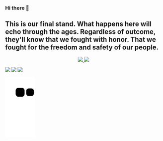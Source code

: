 ### Hi there 👋
## This is our final stand. What happens here will echo through the ages. Regardless of outcome, they'll know that we fought with honor. That we fought for the freedom and safety of our people.
<div align="center">
  <a href="https://github.com/GustavoSRost">
  <img height="180em" src="https://github-readme-stats.vercel.app/api?username=GustavoSRost&show_icons=true&theme=dark&include_all_commits=true&count_private=true"/>
  <img height="180em" src="https://github-readme-stats.vercel.app/api/top-langs/?username=GustavoSRost&layout=compact&langs_count=7&theme=dark"/>
</div>
  
<div> 
 
  <a href="https://instagram.com/gustavorost" target="_blank"><img src="https://img.shields.io/badge/-Instagram-%23E4405F?style=for-the-badge&logo=instagram&logoColor=white" target="_blank"></a>
  <a href = "mailto:gustavosrost@outlook.com"><img src="https://img.shields.io/badge/Microsoft_Outlook-0078D4?style=for-the-badge&logo=microsoft-outlook&logoColor=white" target="_blank"></a>
  <a href="https://www.linkedin.com/in/gustavo-rost/" target="_blank"><img src="https://img.shields.io/badge/-LinkedIn-%230077B5?style=for-the-badge&logo=linkedin&logoColor=white" target="_blank"></a> 
 
  ![Snake animation](https://github.com/rafaballerini/rafaballerini/blob/output/github-contribution-grid-snake.svg)
 
</div>
